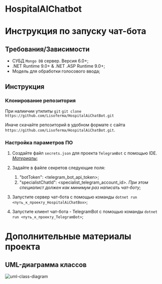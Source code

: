 # HospitalAIChatbot

# Инструкция по запуску чат-бота

## Требования/Зависимости

- СУБД `Mongo DB` сервер. Версия 6.0+;
- .NET Runtime 9.0+ & .NET .ASP Runtime 9.0+;
- Модель для обработки голосового ввода;

## Инструкция 

### Клонирование репозитория

При налиичии утилиты `git`
`git clone https://github.com/Lisoferma/HospitalAiChatBot.git`

Иначе скачайте репозиторий в удобном формате с сайта `https://github.com/Lisoferma/HospitalAiChatBot.git`.

### Настройка параметров ПО

1. Создайте файл `secrets.json` для проекта `TelegramBot` с помощью IDE. [_Материалы_](https://learn.microsoft.com/ru-ru/aspnet/core/security/app-secrets?view=aspnetcore-9.0&tabs=linux);
2. Задайте в файле секретов следующие поля:

   1. "botToken": <telegram_bot_api_token>;
   2. "specialistChatId": <specialist_telegram_account_id>. _При этом специалист должен как минимум раз написать чат-боту_;
3. Запустите сервер чат-бота с помощью команды `dotnet run <путь_к_проекту_HospitalAiChatBox>`;
4. Запустите клиент чат-бота - TelegramBot с помощью команды `dotnet run <путь_к_проекту_TelegramBot>`;

# Дополнительные материалы проекта

## UML-диаграмма классов
![uml-class-diagram](https://github.com/user-attachments/assets/d90c0d23-3983-44ae-891e-82abf4d77665)

